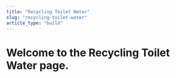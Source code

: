 ```yaml
---
title: "Recycling Toilet Water"
slug: "recycling-toilet-water"
article_type: "build"
---
```


# Welcome to the Recycling Toilet Water page.
